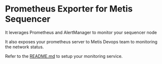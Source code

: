 # Prometheus Exporter for Metis Sequencer

It leverages Prometheus and AlertManager to monitor your sequencer node

It also exposes your prometheus server to Metis Devops team to monitoring the network status.

Refer to the [README.md](./prometheus/README.md) to setup your monitoring service.
